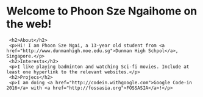 <!DOCTYPE html>
<html>
  <head>
    <link rel="styleshet" href="style.css" />
    <title>MyPersonal Portfolio</title>
   </head>
   <body>
     <h1>Welcome to Phoon Sze Ngaihome on the web!</h1>
     
     <h2>About</h2>
     <p>Hi! I am Phoon Sze Ngai, a 13-year old student from <a href="http://www.dunmanhigh.moe.edu.sg">Dunman High Schpol</a>, Singapore.</p>
     <h2>Interests</h2>
     <p>I like playing badminton and watching Sci-fi movies. Include at least one hyperlink to the relevant websites.</p>
     <h2>Projecs</h2>
     <p>I am doing <a href="http://codein.withgoogle.com">Google Code-in 2016</a> with <a href="http://fossasia.org">FOSSASIA</a>!</p>
   </body>  
